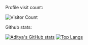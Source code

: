 Profile visit count:

![Visitor Count](https://profile-counter.glitch.me/adikeshri/count.svg)

Github stats:

[![Aditya's GitHub stats](https://github-readme-stats.vercel.app/api?username=adikeshri&count_private=True&theme=dracula&show_icons=True)](https://github.com/anuraghazra/github-readme-stats)
[![Top Langs](https://github-readme-stats.vercel.app/api/top-langs/?username=adikeshri)](https://github.com/anuraghazra/github-readme-stats)
